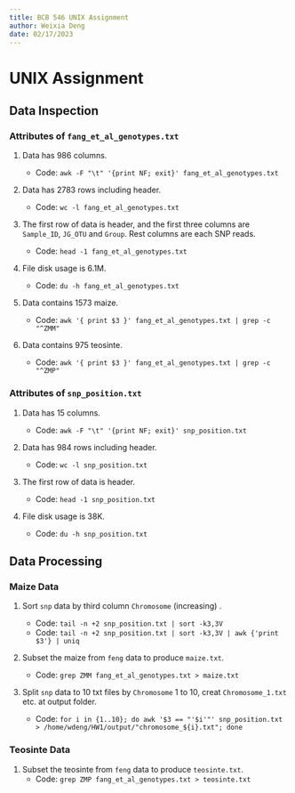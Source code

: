 ```yaml
---
title: BCB 546 UNIX Assignment
author: Weixia Deng
date: 02/17/2023
---
```


# UNIX Assignment

## Data Inspection

### Attributes of `fang_et_al_genotypes.txt`

1. Data has 986 columns.
    * Code: `awk -F "\t" '{print NF; exit}' fang_et_al_genotypes.txt`

2. Data has 2783 rows including header.
    * Code: `wc -l fang_et_al_genotypes.txt`

3. The first row of data is header, and the first three columns are `Sample_ID`, `JG_OTU` and `Group`. Rest columns are each SNP reads.
    * Code: `head -1 fang_et_al_genotypes.txt`

4. File disk usage is 6.1M.
    * Code: `du -h fang_et_al_genotypes.txt`

5. Data contains 1573 maize.
    * Code: `awk '{ print $3 }' fang_et_al_genotypes.txt | grep -c "^ZMM"`

6. Data contains 975 teosinte.
    * Code: `awk '{ print $3 }' fang_et_al_genotypes.txt | grep -c "^ZMP"`

### Attributes of `snp_position.txt`

1. Data has 15 columns.
    * Code: `awk -F "\t" '{print NF; exit}' snp_position.txt`

2. Data has 984 rows including header.
    * Code: `wc -l snp_position.txt`

3. The first row of data is header.
    * Code: `head -1 snp_position.txt`

4. File disk usage is 38K.
    * Code: `du -h snp_position.txt`

## Data Processing

### Maize Data

1. Sort `snp` data by third column `Chromosome` (increasing) .
    * Code: `tail -n +2 snp_position.txt | sort -k3,3V`
    * Code: `tail -n +2 snp_position.txt | sort -k3,3V | awk {'print $3'} | uniq`

2. Subset the maize from `feng` data to produce `maize.txt`.
    * Code: `grep ZMM fang_et_al_genotypes.txt > maize.txt`

3. Split `snp` data to 10 txt files by `Chromosome` 1 to 10, creat `Chromosome_1.txt` etc. at output folder.
    * Code: `for i in {1..10}; do awk '$3 == "'$i'"' snp_position.txt > /home/wdeng/HW1/output/"chromosome_${i}.txt"; done`  

### Teosinte Data

1. Subset the teosinte from `feng` data to produce `teosinte.txt`.
    * Code: `grep ZMP fang_et_al_genotypes.txt > teosinte.txt`



